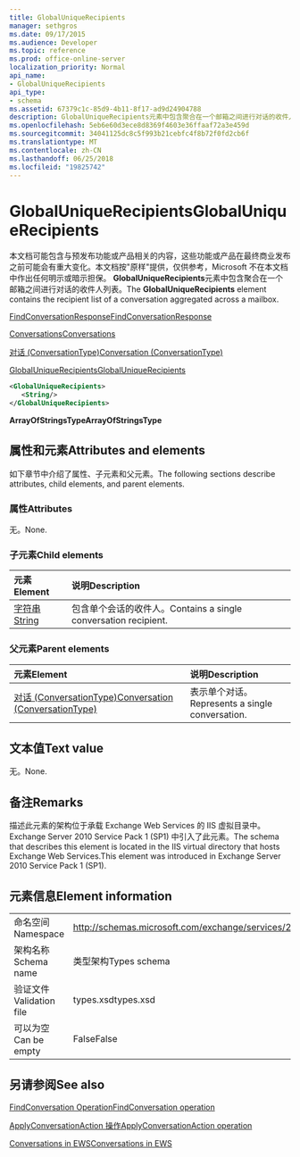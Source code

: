 ```yaml
---
title: GlobalUniqueRecipients
manager: sethgros
ms.date: 09/17/2015
ms.audience: Developer
ms.topic: reference
ms.prod: office-online-server
localization_priority: Normal
api_name:
- GlobalUniqueRecipients
api_type:
- schema
ms.assetid: 67379c1c-85d9-4b11-8f17-ad9d24904788
description: GlobalUniqueRecipients元素中包含聚合在一个邮箱之间进行对话的收件人列表。
ms.openlocfilehash: 5eb6e60d3ece8d8369f4603e36ffaaf72a3e459d
ms.sourcegitcommit: 34041125dc8c5f993b21cebfc4f8b72f0fd2cb6f
ms.translationtype: MT
ms.contentlocale: zh-CN
ms.lasthandoff: 06/25/2018
ms.locfileid: "19825742"
---
```

# <a name="globaluniquerecipients"></a><span data-ttu-id="670b9-103">GlobalUniqueRecipients</span><span class="sxs-lookup"><span data-stu-id="670b9-103">GlobalUniqueRecipients</span></span>

<span data-ttu-id="670b9-104">本文档可能包含与预发布功能或产品相关的内容，这些功能或产品在最终商业发布之前可能会有重大变化。本文档按"原样"提供，仅供参考，Microsoft 不在本文档中作出任何明示或暗示担保。 **GlobalUniqueRecipients**元素中包含聚合在一个邮箱之间进行对话的收件人列表。</span><span class="sxs-lookup"><span data-stu-id="670b9-104">The **GlobalUniqueRecipients** element contains the recipient list of a conversation aggregated across a mailbox.</span></span> 
  
[<span data-ttu-id="670b9-105">FindConversationResponse</span><span class="sxs-lookup"><span data-stu-id="670b9-105">FindConversationResponse</span></span>](findconversationresponse.md)
  
[<span data-ttu-id="670b9-106">Conversations</span><span class="sxs-lookup"><span data-stu-id="670b9-106">Conversations</span></span>](conversations-ex15websvcsotherref.md)
  
[<span data-ttu-id="670b9-107">对话 (ConversationType)</span><span class="sxs-lookup"><span data-stu-id="670b9-107">Conversation (ConversationType)</span></span>](conversation-conversationtype.md)
  
[<span data-ttu-id="670b9-108">GlobalUniqueRecipients</span><span class="sxs-lookup"><span data-stu-id="670b9-108">GlobalUniqueRecipients</span></span>](globaluniquerecipients.md)
  
```XML
<GlobalUniqueRecipients>
   <String/>
</GlobalUniqueRecipients>
```

 <span data-ttu-id="670b9-109">**ArrayOfStringsType**</span><span class="sxs-lookup"><span data-stu-id="670b9-109">**ArrayOfStringsType**</span></span>
## <a name="attributes-and-elements"></a><span data-ttu-id="670b9-110">属性和元素</span><span class="sxs-lookup"><span data-stu-id="670b9-110">Attributes and elements</span></span>

<span data-ttu-id="670b9-111">如下章节中介绍了属性、子元素和父元素。</span><span class="sxs-lookup"><span data-stu-id="670b9-111">The following sections describe attributes, child elements, and parent elements.</span></span>
  
### <a name="attributes"></a><span data-ttu-id="670b9-112">属性</span><span class="sxs-lookup"><span data-stu-id="670b9-112">Attributes</span></span>

<span data-ttu-id="670b9-113">无。</span><span class="sxs-lookup"><span data-stu-id="670b9-113">None.</span></span>
  
### <a name="child-elements"></a><span data-ttu-id="670b9-114">子元素</span><span class="sxs-lookup"><span data-stu-id="670b9-114">Child elements</span></span>

|<span data-ttu-id="670b9-115">**元素**</span><span class="sxs-lookup"><span data-stu-id="670b9-115">**Element**</span></span>|<span data-ttu-id="670b9-116">**说明**</span><span class="sxs-lookup"><span data-stu-id="670b9-116">**Description**</span></span>|
|:-----|:-----|
|[<span data-ttu-id="670b9-117">字符串</span><span class="sxs-lookup"><span data-stu-id="670b9-117">String</span></span>](string.md) <br/> |<span data-ttu-id="670b9-118">包含单个会话的收件人。</span><span class="sxs-lookup"><span data-stu-id="670b9-118">Contains a single conversation recipient.</span></span>  <br/> |
   
### <a name="parent-elements"></a><span data-ttu-id="670b9-119">父元素</span><span class="sxs-lookup"><span data-stu-id="670b9-119">Parent elements</span></span>

|<span data-ttu-id="670b9-120">**元素**</span><span class="sxs-lookup"><span data-stu-id="670b9-120">**Element**</span></span>|<span data-ttu-id="670b9-121">**说明**</span><span class="sxs-lookup"><span data-stu-id="670b9-121">**Description**</span></span>|
|:-----|:-----|
|[<span data-ttu-id="670b9-122">对话 (ConversationType)</span><span class="sxs-lookup"><span data-stu-id="670b9-122">Conversation (ConversationType)</span></span>](conversation-conversationtype.md) <br/> |<span data-ttu-id="670b9-123">表示单个对话。</span><span class="sxs-lookup"><span data-stu-id="670b9-123">Represents a single conversation.</span></span>  <br/> |
   
## <a name="text-value"></a><span data-ttu-id="670b9-124">文本值</span><span class="sxs-lookup"><span data-stu-id="670b9-124">Text value</span></span>

<span data-ttu-id="670b9-125">无。</span><span class="sxs-lookup"><span data-stu-id="670b9-125">None.</span></span>
  
## <a name="remarks"></a><span data-ttu-id="670b9-126">备注</span><span class="sxs-lookup"><span data-stu-id="670b9-126">Remarks</span></span>

<span data-ttu-id="670b9-127">描述此元素的架构位于承载 Exchange Web Services 的 IIS 虚拟目录中。Exchange Server 2010 Service Pack 1 (SP1) 中引入了此元素。</span><span class="sxs-lookup"><span data-stu-id="670b9-127">The schema that describes this element is located in the IIS virtual directory that hosts Exchange Web Services.This element was introduced in Exchange Server 2010 Service Pack 1 (SP1).</span></span>
  
## <a name="element-information"></a><span data-ttu-id="670b9-128">元素信息</span><span class="sxs-lookup"><span data-stu-id="670b9-128">Element information</span></span>

|||
|:-----|:-----|
|<span data-ttu-id="670b9-129">命名空间</span><span class="sxs-lookup"><span data-stu-id="670b9-129">Namespace</span></span>  <br/> |http://schemas.microsoft.com/exchange/services/2006/types  <br/> |
|<span data-ttu-id="670b9-130">架构名称</span><span class="sxs-lookup"><span data-stu-id="670b9-130">Schema name</span></span>  <br/> |<span data-ttu-id="670b9-131">类型架构</span><span class="sxs-lookup"><span data-stu-id="670b9-131">Types schema</span></span>  <br/> |
|<span data-ttu-id="670b9-132">验证文件</span><span class="sxs-lookup"><span data-stu-id="670b9-132">Validation file</span></span>  <br/> |<span data-ttu-id="670b9-133">types.xsd</span><span class="sxs-lookup"><span data-stu-id="670b9-133">types.xsd</span></span>  <br/> |
|<span data-ttu-id="670b9-134">可以为空</span><span class="sxs-lookup"><span data-stu-id="670b9-134">Can be empty</span></span>  <br/> |<span data-ttu-id="670b9-135">False</span><span class="sxs-lookup"><span data-stu-id="670b9-135">False</span></span>  <br/> |
   
## <a name="see-also"></a><span data-ttu-id="670b9-136">另请参阅</span><span class="sxs-lookup"><span data-stu-id="670b9-136">See also</span></span>



[<span data-ttu-id="670b9-137">FindConversation Operation</span><span class="sxs-lookup"><span data-stu-id="670b9-137">FindConversation operation</span></span>](findconversation-operation.md)
  
[<span data-ttu-id="670b9-138">ApplyConversationAction 操作</span><span class="sxs-lookup"><span data-stu-id="670b9-138">ApplyConversationAction operation</span></span>](applyconversationaction-operation.md)


[<span data-ttu-id="670b9-139">Conversations in EWS</span><span class="sxs-lookup"><span data-stu-id="670b9-139">Conversations in EWS</span></span>](http://msdn.microsoft.com/library/91e64629-db6c-4c94-9dcb-d386232e8467%28Office.15%29.aspx)

